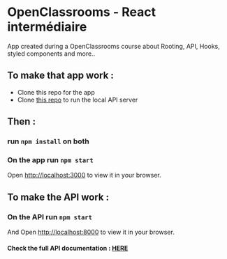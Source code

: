 # OpenClassrooms - React intermédiaire

App created during a OpenClassrooms course about Rooting, API, Hooks, styled components and more..

## To make that app work :

* Clone this repo for the app
* Clone [this repo](https://github.com/OpenClassrooms-Student-Center/7150606-API-React-intermediaire) to run the local API server 

## Then :

### run `npm install` on both
### On the app run `npm start`

Open [http://localhost:3000](http://localhost:3000) to view it in your browser.

## To make the API work :

### On the API run `npm start`
And Open [http://localhost:8000](http://localhost:8000) to view it in your browser.
#### Check the full API documentation : [HERE](https://github.com/OpenClassrooms-Student-Center/7150606-API-React-intermediaire)